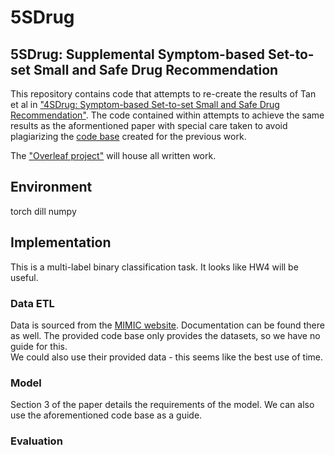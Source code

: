 # 5SDrug
## 5SDrug: Supplemental Symptom-based Set-to-set Small and Safe Drug Recommendation

This repository contains code that attempts to re-create the results of Tan et al in ["4SDrug: Symptom-based Set-to-set Small and Safe Drug Recommendation"](https://dl.acm.org/doi/abs/10.1145/3534678.3539089). The code contained within attempts to achieve the same results as the aformentioned paper with special care taken to avoid plagiarizing the [code base](https://github.com/Melinda315/4SDrug) created for the previous work.

The ["Overleaf project"](https://www.overleaf.com/project/64ed0e08cd636777ff5ceb63) will house all written work.

## Environment
torch
dill
numpy

## Implementation
This is a multi-label binary classification task. It looks like HW4 will be useful.

### Data ETL
Data is sourced from the [MIMIC website](https://physionet.org/content/mimiciii/1.4/). Documentation can be found there as well.  The provided code base only provides the datasets, so we have no guide for this.  
We could also use their provided data - this seems like the best use of time.

### Model
Section 3 of the paper details the requirements of the model.  We can also use the aforementioned code base as a guide.

### Evaluation
